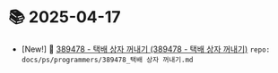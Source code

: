 # 📚 2025-04-17
- [New!] 📗 [389478 - 택배 상자 꺼내기 (389478 - 택배 상자 꺼내기)](https://til.qriosity.dev/featured/ps/programmers/389478_택배%20상자%20꺼내기) `repo: docs/ps/programmers/389478_택배 상자 꺼내기.md`
